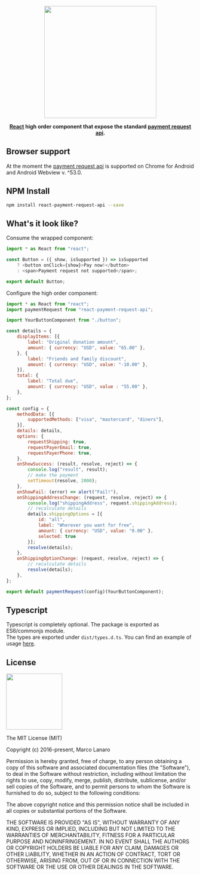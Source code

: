 <p align="center">
    <img src="https://raw.githubusercontent.com/marcolanaro/react-payment-request-api/master/logo.png" width=300>
</p>
<p align="center">
  <strong>
    <a href="https://facebook.github.io/react/">React</a> high order component that expose the standard <a href="https://www.w3.org/TR/payment-request/">payment request api</a>.
  </strong>
</p>


## Browser support

At the moment the [payment request api](https://developers.google.com/web/fundamentals/getting-started/primers/payment-request/) is supported on Chrome for Android and Android Webview v. ^53.0.

## NPM Install

```bash
npm install react-payment-request-api --save
```

## What's it look like?

Consume the wrapped component:

```js
import * as React from "react";

const Button = ({ show, isSupported }) => isSupported
    ? <button onClick={show}>Pay now!</button>
    : <span>Payment request not supported</span>;

export default Button;
```

Configure the high order component:

```js
import * as React from "react";
import paymentRequest from "react-payment-request-api";

import YourButtonComponent from "./button";

const details = {
    displayItems: [{
        label: "Original donation amount",
        amount: { currency: "USD", value: "65.00" },
    }, {
        label: "Friends and family discount",
        amount: { currency: "USD", value: "-10.00" },
    }],
    total: {
        label: "Total due",
        amount: { currency: "USD", value : "55.00" },
    },
};

const config = {
    methodData: [{
        supportedMethods: ["visa", "mastercard", "diners"],
    }],
    details: details,
    options: {
        requestShipping: true,
        requestPayerEmail: true,
        requestPayerPhone: true,
    },
    onShowSuccess: (result, resolve, reject) => {
        console.log("result", result);
        // make the payment
        setTimeout(resolve, 2000);
    },
    onShowFail: (error) => alert("Fail!"),
    onShippingAddressChange: (request, resolve, reject) => {
        console.log("shippingAddress", request.shippingAddress);
        // recalculate details
        details.shippingOptions = [{
            id: "all",
            label: "Wherever you want for free",
            amount: { currency: "USD", value: "0.00" },
            selected: true
        }];
        resolve(details);
    },
    onShippingOptionChange: (request, resolve, reject) => {
        // recalculate details
        resolve(details);
    },
};

export default paymentRequest(config)(YourButtonComponent);
```

## Typescript

Typescript is completely optional. The package is exported as ES6/commonjs module.<br />
The types are exported under `dist/types.d.ts`. You can find an example of usage [here](https://github.com/marcolanaro/react-payment-request-api/tree/master/examples).


## License

<img src="https://opensource.org/files/osi_keyhole_300X300_90ppi_0.png" height="150"/>

The MIT License (MIT)

Copyright (c) 2016-present, Marco Lanaro

Permission is hereby granted, free of charge, to any person obtaining a copy
of this software and associated documentation files (the "Software"), to deal
in the Software without restriction, including without limitation the rights
to use, copy, modify, merge, publish, distribute, sublicense, and/or sell
copies of the Software, and to permit persons to whom the Software is
furnished to do so, subject to the following conditions:

The above copyright notice and this permission notice shall be included in all
copies or substantial portions of the Software.

THE SOFTWARE IS PROVIDED "AS IS", WITHOUT WARRANTY OF ANY KIND, EXPRESS OR
IMPLIED, INCLUDING BUT NOT LIMITED TO THE WARRANTIES OF MERCHANTABILITY,
FITNESS FOR A PARTICULAR PURPOSE AND NONINFRINGEMENT. IN NO EVENT SHALL THE
AUTHORS OR COPYRIGHT HOLDERS BE LIABLE FOR ANY CLAIM, DAMAGES OR OTHER
LIABILITY, WHETHER IN AN ACTION OF CONTRACT, TORT OR OTHERWISE, ARISING FROM,
OUT OF OR IN CONNECTION WITH THE SOFTWARE OR THE USE OR OTHER DEALINGS IN THE
SOFTWARE.